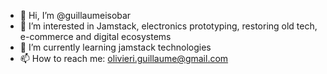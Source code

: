 - 👋 Hi, I’m @guillaumeisobar
- 👀 I’m interested in Jamstack, electronics prototyping, restoring old tech, e-commerce and digital ecosystems
- 🌱 I’m currently learning jamstack technologies
- 📫 How to reach me: olivieri.guillaume@gmail.com

<!---
guillaumeisobar/guillaumeisobar is a ✨ special ✨ repository because its `README.md` (this file) appears on your GitHub profile.
You can click the Preview link to take a look at your changes.
--->
